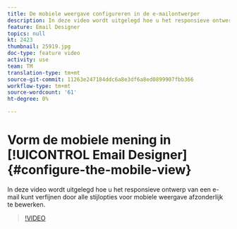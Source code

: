 ```yaml
---
title: De mobiele weergave configureren in de e-mailontwerper
description: In deze video wordt uitgelegd hoe u het responsieve ontwerp van een e-mailbericht in Adobe Campaign Standard (ACS) kunt verfijnen door alle stijlopties voor mobiele weergave afzonderlijk te bewerken.
feature: Email Designer
topics: null
kt: 2423
thumbnail: 25919.jpg
doc-type: feature video
activity: use
team: TM
translation-type: tm+mt
source-git-commit: 11263e247184ddc6a8e3df6a8ed0899907fbb366
workflow-type: tm+mt
source-wordcount: '61'
ht-degree: 0%

---
```



# Vorm de mobiele mening in [!UICONTROL Email Designer] {#configure-the-mobile-view}

In deze video wordt uitgelegd hoe u het responsieve ontwerp van een e-mail kunt verfijnen door alle stijlopties voor mobiele weergave afzonderlijk te bewerken.

>[!VIDEO](https://video.tv.adobe.com/v/25919?quality=12)
